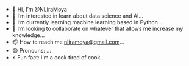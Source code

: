 - 👋 Hi, I’m @NLiraMoya
- 👀 I’m interested in learn about data science and AI...
- 🌱 I’m currently learning machine learning based in Python ...
- 💞️ I’m looking to collaborate on whatever that allows me increase my knowledge...
- 📫 How to reach me nliramoya@gmail.com...
- 😄 Pronouns: ...
- ⚡ Fun fact: i'm a cook tired of cook...

<!---
NLiraMoya/NLiraMoya is a ✨ special ✨ repository because its `README.md` (this file) appears on your GitHub profile.
You can click the Preview link to take a look at your changes.
--->
